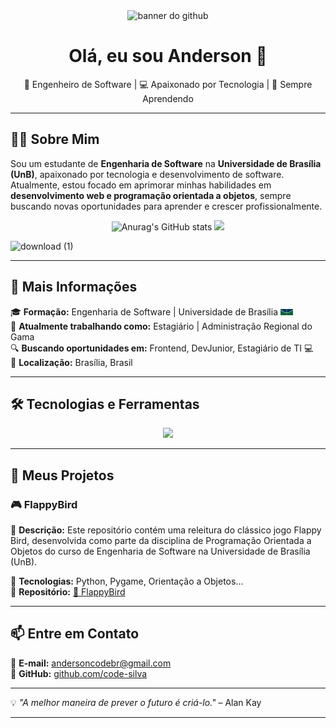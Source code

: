 <div align="center">
  <img width="860" height="278" alt="banner do github" src="https://github.com/user-attachments/assets/326f1acb-27df-41e6-a370-f093120be9ec" />

</div>

<h1 align="center">Olá, eu sou Anderson 👋</h1>

<p align="center">
  🎯 Engenheiro de Software | 💻 Apaixonado por Tecnologia | 🚀 Sempre Aprendendo
</p>

---

## 🧑‍💻 Sobre Mim
Sou um estudante de **Engenharia de Software** na **Universidade de Brasília (UnB)**, apaixonado por tecnologia e desenvolvimento de software. Atualmente, estou focado em aprimorar minhas habilidades em **desenvolvimento web e programação orientada a objetos**, sempre buscando novas oportunidades para aprender e crescer profissionalmente.

<div align="center">
  <img height="180em" src="https://github-readme-stats.vercel.app/api?username=code-silva&show_icons=true&theme=shadow_red" alt="Anurag's GitHub stats"> <img height="180em" src="https://github-readme-stats.vercel.app/api/top-langs/?username=code-silva&layout=compact&theme=shadow_red"/>
</div>

![download (1)](https://github.com/user-attachments/assets/49794600-0ef3-455e-9c49-a5a6a3b6fcfe)

---

## 🚀 Mais Informações
🎓 **Formação:** Engenharia de Software | Universidade de Brasília <img src="unb_logo.png" width="20">  
💼 **Atualmente trabalhando como:** Estagiário | Administração Regional do Gama   
🔍 **Buscando oportunidades em:** Frontend, DevJunior, Estagiário de TI 💻  
📍 **Localização:** Brasília, Brasil  

---

## 🛠️ Tecnologias e Ferramentas

<div align="center">
  <img src="https://skillicons.dev/icons?i=python,js,html,css,flask" />
</div>

---

## 📌 Meus Projetos

### 🎮 FlappyBird
🔹 **Descrição:** Este repositório contém uma releitura do clássico jogo Flappy Bird, desenvolvida como parte da disciplina de Programação Orientada a Objetos do curso de Engenharia de Software na Universidade de Brasília (UnB).  

🔹 **Tecnologias:** Python, Pygame, Orientação a Objetos...  
🔹 **Repositório:** [🔗 FlappyBird](https://github.com/code-silva/flappybird)  

---

## 📫 Entre em Contato

📧 **E-mail:** [andersoncodebr@gmail.com](mailto:andersoncodebr@gmail.com)  
🐙 **GitHub:** [github.com/code-silva](https://github.com/code-silva)  

---

💡 *"A melhor maneira de prever o futuro é criá-lo."* – Alan Kay

---







